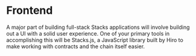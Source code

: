 # Frontend

A major part of building full-stack Stacks applications will involve building out a UI with a solid user experience. One of your primary tools in accomplishing this will be Stacks.js, a JavaScript library built by Hiro to make working with contracts and the chain itself easier.
